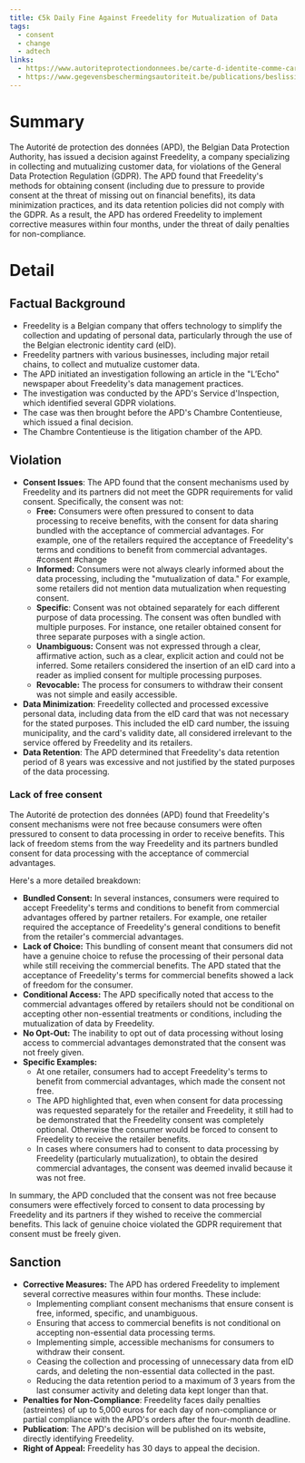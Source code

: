 ```yaml
---
title: €5k Daily Fine Against Freedelity for Mutualization of Data
tags:
  - consent
  - change
  - adtech
links:
  - https://www.autoriteprotectiondonnees.be/carte-d-identite-comme-carte-de-fidelite-l-apd-ordonne-a-freedelity-de-se-conformer-au-rgpd
  - https://www.gegevensbeschermingsautoriteit.be/publications/beslissing-ten-gronde-nr.-146-2024.pdf
---
```

# Summary

The Autorité de protection des données (APD), the Belgian Data Protection Authority, has issued a decision against Freedelity, a company specializing in collecting and mutualizing customer data, for violations of the General Data Protection Regulation (GDPR). The APD found that Freedelity's methods for obtaining consent (including due to pressure to provide consent at the threat of missing out on financial benefits), its data minimization practices, and its data retention policies did not comply with the GDPR. As a result, the APD has ordered Freedelity to implement corrective measures within four months, under the threat of daily penalties for non-compliance.

# Detail

## Factual Background

- Freedelity is a Belgian company that offers technology to simplify the collection and updating of personal data, particularly through the use of the Belgian electronic identity card (eID).
- Freedelity partners with various businesses, including major retail chains, to collect and mutualize customer data.
- The APD initiated an investigation following an article in the "L’Echo" newspaper about Freedelity's data management practices.
- The investigation was conducted by the APD's Service d'Inspection, which identified several GDPR violations.
- The case was then brought before the APD's Chambre Contentieuse, which issued a final decision.
- The Chambre Contentieuse is the litigation chamber of the APD.

## Violation

- **Consent Issues**: The APD found that the consent mechanisms used by Freedelity and its partners did not meet the GDPR requirements for valid consent. Specifically, the consent was not:
    - **Free:** Consumers were often pressured to consent to data processing to receive benefits, with the consent for data sharing bundled with the acceptance of commercial advantages. For example, one of the retailers required the acceptance of Freedelity's terms and conditions to benefit from commercial advantages. #consent #change 
    - **Informed:** Consumers were not always clearly informed about the data processing, including the "mutualization of data." For example, some retailers did not mention data mutualization when requesting consent.
    - **Specific**: Consent was not obtained separately for each different purpose of data processing. The consent was often bundled with multiple purposes. For instance, one retailer obtained consent for three separate purposes with a single action.
    - **Unambiguous:** Consent was not expressed through a clear, affirmative action, such as a clear, explicit action and could not be inferred. Some retailers considered the insertion of an eID card into a reader as implied consent for multiple processing purposes.
    - **Revocable:** The process for consumers to withdraw their consent was not simple and easily accessible.
- **Data Minimization**: Freedelity collected and processed excessive personal data, including data from the eID card that was not necessary for the stated purposes. This included the eID card number, the issuing municipality, and the card's validity date, all considered irrelevant to the service offered by Freedelity and its retailers.
- **Data Retention**: The APD determined that Freedelity's data retention period of 8 years was excessive and not justified by the stated purposes of the data processing.

### Lack of free consent
The Autorité de protection des données (APD) found that Freedelity's consent mechanisms were not free because consumers were often pressured to consent to data processing in order to receive benefits. This lack of freedom stems from the way Freedelity and its partners bundled consent for data processing with the acceptance of commercial advantages.

Here's a more detailed breakdown:

- **Bundled Consent:** In several instances, consumers were required to accept Freedelity's terms and conditions to benefit from commercial advantages offered by partner retailers. For example, one retailer required the acceptance of Freedelity's general conditions to benefit from the retailer's commercial advantages.
- **Lack of Choice:** This bundling of consent meant that consumers did not have a genuine choice to refuse the processing of their personal data while still receiving the commercial benefits. The APD stated that the acceptance of Freedelity's terms for commercial benefits showed a lack of freedom for the consumer.
- **Conditional Access:** The APD specifically noted that access to the commercial advantages offered by retailers should not be conditional on accepting other non-essential treatments or conditions, including the mutualization of data by Freedelity.
- **No Opt-Out:** The inability to opt out of data processing without losing access to commercial advantages demonstrated that the consent was not freely given.
- **Specific Examples:**
    - At one retailer, consumers had to accept Freedelity's terms to benefit from commercial advantages, which made the consent not free.
    - The APD highlighted that, even when consent for data processing was requested separately for the retailer and Freedelity, it still had to be demonstrated that the Freedelity consent was completely optional. Otherwise the consumer would be forced to consent to Freedelity to receive the retailer benefits.
    - In cases where consumers had to consent to data processing by Freedelity (particularly mutualization), to obtain the desired commercial advantages, the consent was deemed invalid because it was not free.

In summary, the APD concluded that the consent was not free because consumers were effectively forced to consent to data processing by Freedelity and its partners if they wished to receive the commercial benefits. This lack of genuine choice violated the GDPR requirement that consent must be freely given.

## Sanction

- **Corrective Measures:** The APD has ordered Freedelity to implement several corrective measures within four months. These include:
    - Implementing compliant consent mechanisms that ensure consent is free, informed, specific, and unambiguous.
    - Ensuring that access to commercial benefits is not conditional on accepting non-essential data processing terms.
    - Implementing simple, accessible mechanisms for consumers to withdraw their consent.
    - Ceasing the collection and processing of unnecessary data from eID cards, and deleting the non-essential data collected in the past.
    - Reducing the data retention period to a maximum of 3 years from the last consumer activity and deleting data kept longer than that.
- **Penalties for Non-Compliance**: Freedelity faces daily penalties (astreintes) of up to 5,000 euros for each day of non-compliance or partial compliance with the APD's orders after the four-month deadline.
- **Publication**: The APD's decision will be published on its website, directly identifying Freedelity.
- **Right of Appeal:** Freedelity has 30 days to appeal the decision.